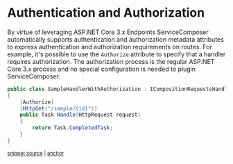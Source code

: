 # Authentication and Authorization

By virtue of leveraging ASP.NET Core 3.x Endpoints ServiceComposer automatically supports authentication and authorization metadata attributes to express authentication and authorization requirements on routes. For example, it's possible to use the `Authorize` attribute to specify that a handler requires authorization. The authorization process is the regular ASP.NET Core 3.x process and no special configuration is needed to plugin ServiceComposer:

<!-- snippet: sample-handler-with-authorization -->
<a id='snippet-net-core-3x-sample-handler-with-authorization'></a>
```cs
public class SampleHandlerWithAuthorization : ICompositionRequestsHandler
{
    [Authorize]
    [HttpGet("/sample/{id}")]
    public Task Handle(HttpRequest request)
    {
        return Task.CompletedTask;
    }
}
```
<sup><a href='/src/Snippets.NetCore3x/SampleHandler/SampleHandler.cs#L10-L20' title='Snippet source file'>snippet source</a> | <a href='#snippet-net-core-3x-sample-handler-with-authorization' title='Start of snippet'>anchor</a></sup>
<!-- endSnippet -->
